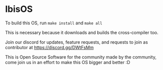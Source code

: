 # IbisOS
To build this OS, run
`make install` and `make all`

This is necessary because it downloads and builds the cross-compiler too.

Join our discord for updates, feature requests, and requests to join as contributor at
https://discord.gg/DWtFsMm

This is Open Source Software for the community made by the community, come join us in an effort to make this OS bigger and better :D
